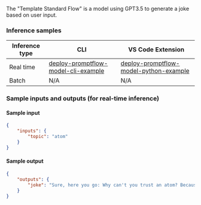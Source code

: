The "Template Standard Flow" is a model using GPT3.5 to generate a joke based on user input.


### Inference samples

Inference type|CLI|VS Code Extension
|--|--|--|
Real time|<a href="https://microsoft.github.io/promptflow/how-to-guides/deploy-a-flow/index.html" target="_blank">deploy-promptflow-model-cli-example</a>|<a href="https://microsoft.github.io/promptflow/how-to-guides/deploy-a-flow/index.html" target="_blank">deploy-promptflow-model-python-example</a>
Batch | N/A | N/A

### Sample inputs and outputs (for real-time inference)

#### Sample input
```json
{
    "inputs": {
        "topic": "atom"
    }
}
```

#### Sample output
```json
{
    "outputs": {
        "joke": "Sure, here you go: Why can't you trust an atom? Because they make up everything!"
    }
}
```